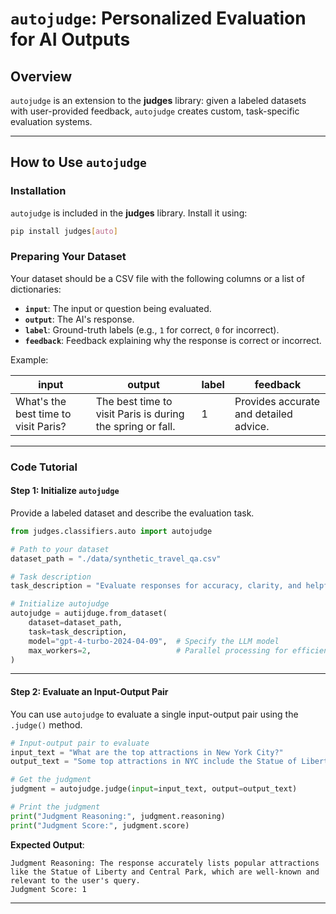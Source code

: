 # `autojudge`: Personalized Evaluation for AI Outputs  

## Overview  
`autojudge` is an extension to the **judges** library: given a labeled datasets with user-provided feedback, `autojudge` creates custom, task-specific evaluation systems. 


---

## How to Use `autojudge`  

### Installation  
`autojudge` is included in the **judges** library. Install it using:  
```bash
pip install judges[auto]
```  

### Preparing Your Dataset  
Your dataset should be a CSV file with the following columns or a list of dictionaries:  
- **`input`**: The input or question being evaluated.  
- **`output`**: The AI's response.  
- **`label`**: Ground-truth labels (e.g., `1` for correct, `0` for incorrect).  
- **`feedback`**: Feedback explaining why the response is correct or incorrect.  

Example:  

| input                             | output                                                              | label | feedback                              |
|-----------------------------------|---------------------------------------------------------------------|-------|---------------------------------------|
| What's the best time to visit Paris? | The best time to visit Paris is during the spring or fall.          | 1     | Provides accurate and detailed advice. |

---

### Code Tutorial  

#### Step 1: Initialize `autojudge`  
Provide a labeled dataset and describe the evaluation task.  

```python
from judges.classifiers.auto import autojudge

# Path to your dataset
dataset_path = "./data/synthetic_travel_qa.csv"

# Task description
task_description = "Evaluate responses for accuracy, clarity, and helpfulness."

# Initialize autojudge
autojudge = autijduge.from_dataset(
    dataset=dataset_path,
    task=task_description,
    model="gpt-4-turbo-2024-04-09",  # Specify the LLM model
    max_workers=2,                   # Parallel processing for efficiency
)
```

---

#### Step 2: Evaluate an Input-Output Pair  
You can use `autojudge` to evaluate a single input-output pair using the `.judge()` method.  

```python
# Input-output pair to evaluate
input_text = "What are the top attractions in New York City?"
output_text = "Some top attractions in NYC include the Statue of Liberty and Central Park."

# Get the judgment
judgment = autojudge.judge(input=input_text, output=output_text)

# Print the judgment
print("Judgment Reasoning:", judgment.reasoning)
print("Judgment Score:", judgment.score)
```

**Expected Output**:  
```plaintext
Judgment Reasoning: The response accurately lists popular attractions like the Statue of Liberty and Central Park, which are well-known and relevant to the user's query.
Judgment Score: 1
```

---